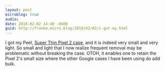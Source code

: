 ```yaml
---
layout: post
microblog: true
audio: 
date: 2018-02-02 14:40 -0400
guid: http://frankm.micro.blog/2018/02/02/i-got-my.html
---
```

I got my Peel, [Super Thin Pixel 2 case](https://buypeel.com/products/super-thin-pixel-2-case), and it is indeed very small and very light. So small and light that I now realize frequent removal may be problematic without breaking the case. OTOH, it enables one to retain the Pixel 2's small size where the other Google cases I have been using do add bulk.
